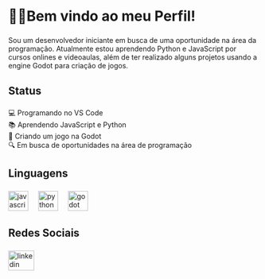 <h1 align="left">👨‍💻Bem vindo ao meu Perfil!</h1>

###

<p align="left">Sou um desenvolvedor iniciante em busca de uma oportunidade na área da programação. Atualmente estou aprendendo Python e JavaScript por cursos onlines e videoaulas, além de ter realizado alguns projetos usando a engine Godot para criação de jogos.</p>

###

<h2 align="left">Status</h2>

###

<p align="left">💻 Programando no VS Code<br>📚 Aprendendo JavaScript e Python<br>🎯 Criando um jogo na Godot<br>🔍 Em busca de oportunidades na área de programação</p>

###

<h2 align="left">Linguagens</h2>

###

<div align="left">
  <img src="https://cdn.jsdelivr.net/gh/devicons/devicon/icons/javascript/javascript-original.svg" height="40" alt="javascript logo"  />
  <img width="12" />
  <img src="https://cdn.jsdelivr.net/gh/devicons/devicon/icons/python/python-original.svg" height="40" alt="python logo"  />
  <img width="12" />
  <img src="https://cdn.jsdelivr.net/gh/devicons/devicon/icons/godot/godot-original.svg" height="40" alt="godot logo"  />
</div>

###

<h2 align="left">Redes Sociais</h2>

###

<div align="left">
  <img src="https://raw.githubusercontent.com/maurodesouza/profile-readme-generator/master/src/assets/icons/social/linkedin/default.svg" width="52" height="40" alt="linkedin logo"  />
</div>

###
